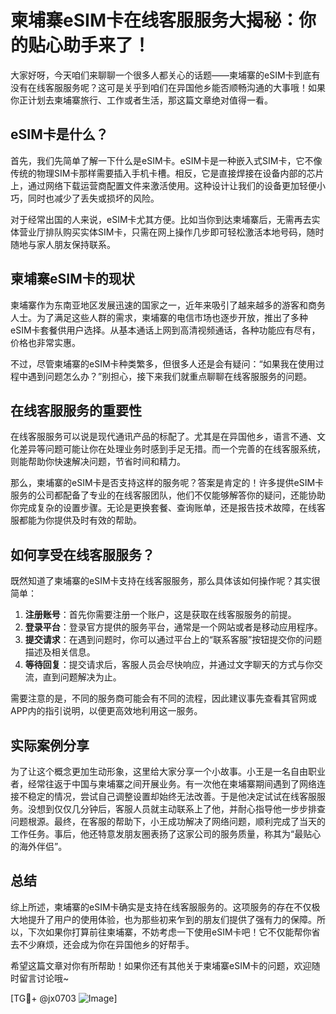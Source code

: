 # 柬埔寨eSIM卡在线客服服务大揭秘：你的贴心助手来了！

大家好呀，今天咱们来聊聊一个很多人都关心的话题——柬埔寨的eSIM卡到底有没有在线客服服务呢？这可是关乎到咱们在异国他乡能否顺畅沟通的大事哦！如果你正计划去柬埔寨旅行、工作或者生活，那这篇文章绝对值得一看。

## eSIM卡是什么？

首先，我们先简单了解一下什么是eSIM卡。eSIM卡是一种嵌入式SIM卡，它不像传统的物理SIM卡那样需要插入手机卡槽。相反，它是直接焊接在设备内部的芯片上，通过网络下载运营商配置文件来激活使用。这种设计让我们的设备更加轻便小巧，同时也减少了丢失或损坏的风险。

对于经常出国的人来说，eSIM卡尤其方便。比如当你到达柬埔寨后，无需再去实体营业厅排队购买实体SIM卡，只需在网上操作几步即可轻松激活本地号码，随时随地与家人朋友保持联系。

## 柬埔寨eSIM卡的现状

柬埔寨作为东南亚地区发展迅速的国家之一，近年来吸引了越来越多的游客和商务人士。为了满足这些人群的需求，柬埔寨的电信市场也逐步开放，推出了多种eSIM卡套餐供用户选择。从基本通话上网到高清视频通话，各种功能应有尽有，价格也非常实惠。

不过，尽管柬埔寨的eSIM卡种类繁多，但很多人还是会有疑问：“如果我在使用过程中遇到问题怎么办？”别担心，接下来我们就重点聊聊在线客服服务的问题。

## 在线客服服务的重要性

在线客服服务可以说是现代通讯产品的标配了。尤其是在异国他乡，语言不通、文化差异等问题可能让你在处理业务时感到手足无措。而一个完善的在线客服系统，则能帮助你快速解决问题，节省时间和精力。

那么，柬埔寨的eSIM卡是否支持这样的服务呢？答案是肯定的！许多提供eSIM卡服务的公司都配备了专业的在线客服团队，他们不仅能够解答你的疑问，还能协助你完成复杂的设置步骤。无论是更换套餐、查询账单，还是报告技术故障，在线客服都能为你提供及时有效的帮助。

## 如何享受在线客服服务？

既然知道了柬埔寨的eSIM卡支持在线客服服务，那么具体该如何操作呢？其实很简单：

1. **注册账号**：首先你需要注册一个账户，这是获取在线客服服务的前提。
2. **登录平台**：登录官方提供的服务平台，通常是一个网站或者是移动应用程序。
3. **提交请求**：在遇到问题时，你可以通过平台上的“联系客服”按钮提交你的问题描述及相关信息。
4. **等待回复**：提交请求后，客服人员会尽快响应，并通过文字聊天的方式与你交流，直到问题解决为止。

需要注意的是，不同的服务商可能会有不同的流程，因此建议事先查看其官网或APP内的指引说明，以便更高效地利用这一服务。

## 实际案例分享

为了让这个概念更加生动形象，这里给大家分享一个小故事。小王是一名自由职业者，经常往返于中国与柬埔寨之间开展业务。有一次他在柬埔寨期间遇到了网络连接不稳定的情况，尝试自己调整设置却始终无法改善。于是他决定试试在线客服服务。没想到仅仅几分钟后，客服人员就主动联系上了他，并耐心指导他一步步排查问题根源。最终，在客服的帮助下，小王成功解决了网络问题，顺利完成了当天的工作任务。事后，他还特意发朋友圈表扬了这家公司的服务质量，称其为“最贴心的海外伴侣”。

## 总结

综上所述，柬埔寨的eSIM卡确实是支持在线客服服务的。这项服务的存在不仅极大地提升了用户的使用体验，也为那些初来乍到的朋友们提供了强有力的保障。所以，下次如果你打算前往柬埔寨，不妨考虑一下使用eSIM卡吧！它不仅能帮你省去不少麻烦，还会成为你在异国他乡的好帮手。

希望这篇文章对你有所帮助！如果你还有其他关于柬埔寨eSIM卡的问题，欢迎随时留言讨论哦~

[TG💪+ @jx0703 ![Image](https://github.com/user-attachments/assets/dbca1d08-cadb-493c-b0ec-ad6f7a83f270)]